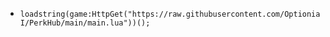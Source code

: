 + `loadstring(game:HttpGet("https://raw.githubusercontent.com/OptioniaI/PerkHub/main/main.lua"))();`
